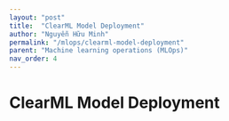 ```yaml
---
layout: "post"
title:  "ClearML Model Deployment"
author: "Nguyễn Hữu Minh"
permalink: "/mlops/clearml-model-deployment"
parent: "Machine learning operations (MLOps)"
nav_order: 4
---
```


# ClearML Model Deployment

